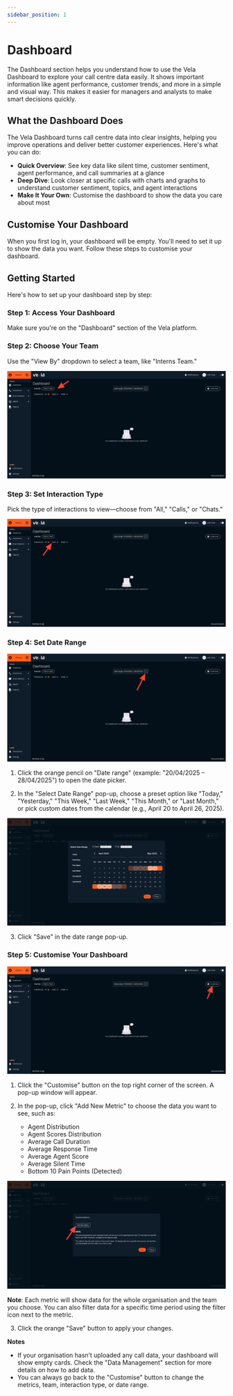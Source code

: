 ```yaml
---
sidebar_position: 1
---
```


# Dashboard 

The Dashboard section helps you understand how to use the Vela Dashboard to explore your call centre data easily. It shows important information like agent performance, customer trends, and more in a simple and visual way. This makes it easier for managers and analysts to make smart decisions quickly.

## What the Dashboard Does

The Vela Dashboard turns call centre data into clear insights, helping you improve operations and deliver better customer experiences. Here's what you can do:

- **Quick Overview**: See key data like silent time, customer sentiment, agent performance, and call summaries at a glance
- **Deep Dive**: Look closer at specific calls with charts and graphs to understand customer sentiment, topics, and agent interactions  
- **Make It Your Own**: Customise the dashboard to show the data you care about most


## Customise Your Dashboard

When you first log in, your dashboard will be empty. You'll need to set it up to show the data you want. Follow these steps to customise your dashboard.


## Getting Started

Here's how to set up your dashboard step by step:

### Step 1: Access Your Dashboard
Make sure you're on the "Dashboard" section of the Vela platform.

### Step 2: Choose Your Team
Use the "View By" dropdown to select a team, like "Interns Team."

![alt text](../img/screenshots/dashboard01.png)

### Step 3: Set Interaction Type
Pick the type of interactions to view—choose from "All," "Calls," or "Chats."

![alt text](../img/screenshots/dh-interaction.png)

### Step 4: Set Date Range
![alt text](../img/screenshots/date-range.png)

1. Click the orange pencil on "Date range" (example: "20/04/2025 – 28/04/2025") to open the date picker.

2. In the "Select Date Range" pop-up, choose a preset option like "Today," "Yesterday," "This Week," "Last Week," "This Month," or "Last Month," or pick custom dates from the calendar (e.g., April 20 to April 26, 2025).

![alt text](../img/screenshots/date-range%202.0.png)

3. Click "Save" in the date range pop-up.

### Step 5: Customise Your Dashboard
![alt text](../img/screenshots/costomize.png)

1. Click the "Customise" button on the top right corner of the screen. A pop-up window will appear.

2. In the pop-up, click "Add New Metric" to choose the data you want to see, such as:
   - Agent Distribution
   - Agent Scores Distribution
   - Average Call Duration
   - Average Response Time
   - Average Agent Score
   - Average Silent Time
   - Bottom 10 Pain Points (Detected)

![alt text](../img/screenshots/Add%20metric.png)

**Note**: Each metric will show data for the whole organisation and the team you choose. You can also filter data for a specific time period using the filter icon next to the metric.

3. Click the orange "Save" button to apply your changes.

**Notes**
- If your organisation hasn’t uploaded any call data, your dashboard will show empty
cards. Check the "Data Management" section for more details on how to add data.
- You can always go back to the "Customise" button to change the metrics, team,
interaction type, or date range.






<!-- ![1 Click on the element.](https://d16ev9qffqt5qm.cloudfront.net/?s3_key=cm6hxl3ri01k2pefpgonr5yom/wn_kFOBJmpc95RolDFvG0.jpg&x=1990&y=318&fill=2ca5e0&color=2ca5e0) -->